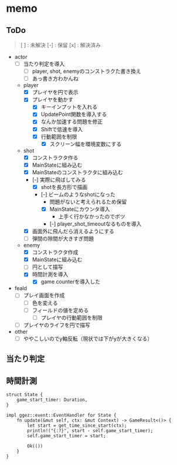 # memo

## ToDo

> [ ] : 未解決
> [-] : 保留
> [x] : 解決済み

- actor
	- [ ] 当たり判定を導入
		- [ ] player, shot, enemyのコンストラクた書き換え
		- [ ] あっ書き方わかんね
	- player 
		- [x] プレイヤを円で表示
		- [x] プレイヤを動かす
			- [x] キーインプットを入れる
			- [x] UpdatePoint関数を導入する
			- [x] なんか加速する問題を修正 
			- [x] Shiftで低速を導入
			- [x] 行動範囲を制限
				- [x] スクリーン幅を環境変数にする
	- shot
		- [x] コンストラクタ作る
		- [x] MainStateに組み込む
		- [x] MainStateのコンストラクタに組み込む 
		- [-] 実際に飛ばしてみる
			- [x] shotを長方形で描画
			- [-] ビームのようなshotになった
				- 問題がないと考えられるため保留
				- [x] MainStateにカウンタ導入
					- 上手く行かなかったのでボツ
				- [-] player_shot_timeoutなるものを導入
		- [x] 画面外に飛んだら消えるようにする
		- [ ] 弾間の隙間が大きすぎ問題
	- enemy
		- [x] コンストラクタ作成
		- [x] MainStateに組み込む
		- [ ] 円として描写
		- [x] 時間計測を導入
			- [x] game counterを導入した
- feald
	- [ ] プレイ画面を作成
		- [ ] 色を変える
		- [ ] フィールドの値を定める
			- [ ] プレイヤの行動範囲を制限
	- [ ] プレイヤのライフを円で描写
- other
	- [ ] ややこしいのでy軸反転（現状では下がyが大きくなる）

## 当たり判定

## 時間計測
```
struct State {
	game_start_timer: Duration,
}

impl ggez::event::EventHandler for State {
	fn update(&mut self, ctx: &mut Context) -> GameResult<()> {
		let start = get_time_since_start(ctx);
		println!("{:?}", start - self.game_start_timer);
		self.game_start_timer = start;
		
		Ok(())
	}
}
```

